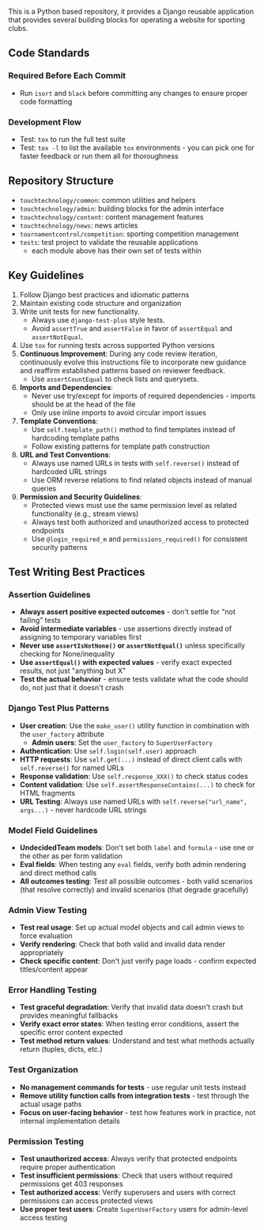 This is a Python based repository, it provides a Django reusable application that provides several building blocks for operating a website for sporting clubs.

## Code Standards

### Required Before Each Commit

- Run `isort` and `black` before committing any changes to ensure proper code formatting

### Development Flow

- Test: `tox` to run the full test suite
- Test: `tox -l` to list the available `tox` environments - you can pick one for faster feedback or run them all for thoroughness

## Repository Structure

- `touchtechnology/common`: common utilities and helpers
- `touchtechnology/admin`: building blocks for the admin interface
- `touchtechnology/content`: content management features
- `touchtechnology/news`: news articles
- `tournamentcontrol/competition`: sporting competition management
- `tests`: test project to validate the reusable applications
    - each module above has their own set of tests within

## Key Guidelines

1. Follow Django best practices and idiomatic patterns
2. Maintain existing code structure and organization
3. Write unit tests for new functionality.
    - Always use `django-test-plus` style tests.
    - Avoid `assertTrue` and `assertFalse` in favor of `assertEqual` and `assertNotEqual`.
4. Use `tox` for running tests across supported Python versions
5. **Continuous Improvement**: During any code review iteration, continuously evolve this instructions file to incorporate new guidance and reaffirm established patterns based on reviewer feedback.
    - Use `assertCountEqual` to check lists and querysets.
6. **Imports and Dependencies**: 
    - Never use try/except for imports of required dependencies - imports should be at the head of the file
    - Only use inline imports to avoid circular import issues
7. **Template Conventions**:
    - Use `self.template_path()` method to find templates instead of hardcoding template paths
    - Follow existing patterns for template path construction
8. **URL and Test Conventions**:
    - Always use named URLs in tests with `self.reverse()` instead of hardcoded URL strings
    - Use ORM reverse relations to find related objects instead of manual queries
9. **Permission and Security Guidelines**:
    - Protected views must use the same permission level as related functionality (e.g., stream views)
    - Always test both authorized and unauthorized access to protected endpoints
    - Use `@login_required_m` and `permissions_required()` for consistent security patterns

## Test Writing Best Practices

### Assertion Guidelines
- **Always assert positive expected outcomes** - don't settle for "not failing" tests
- **Avoid intermediate variables** - use assertions directly instead of assigning to temporary variables first
- **Never use `assertIsNotNone()` or `assertNotEqual()`** unless specifically checking for None/inequality
- **Use `assertEqual()` with expected values** - verify exact expected results, not just "anything but X"
- **Test the actual behavior** - ensure tests validate what the code should do, not just that it doesn't crash

### Django Test Plus Patterns
- **User creation**: Use the `make_user()` utility function in combination with the `user_factory` attribute
  - **Admin users**: Set the `user_factory` to `SuperUserFactory`
- **Authentication**: Use `self.login(self.user)` approach 
- **HTTP requests**: Use `self.get(...)` instead of direct client calls with `self.reverse()` for named URLs
- **Response validation**: Use `self.response_XXX()` to check status codes
- **Content validation**: Use `self.assertResponseContains(...)` to check for HTML fragments
- **URL Testing**: Always use named URLs with `self.reverse("url_name", args...)` - never hardcode URL strings

### Model Field Guidelines
- **UndecidedTeam models**: Don't set both `label` and `formula` - use one or the other as per form validation
- **Eval fields**: When testing any `eval` fields, verify both admin rendering and direct method calls
- **All outcomes testing**: Test all possible outcomes - both valid scenarios (that resolve correctly) and invalid scenarios (that degrade gracefully)

### Admin View Testing
- **Test real usage**: Set up actual model objects and call admin views to force evaluation
- **Verify rendering**: Check that both valid and invalid data render appropriately
- **Check specific content**: Don't just verify page loads - confirm expected titles/content appear

### Error Handling Testing
- **Test graceful degradation**: Verify that invalid data doesn't crash but provides meaningful fallbacks
- **Verify exact error states**: When testing error conditions, assert the specific error content expected
- **Test method return values**: Understand and test what methods actually return (tuples, dicts, etc.)

### Test Organization
- **No management commands for tests** - use regular unit tests instead
- **Remove utility function calls from integration tests** - test through the actual usage paths
- **Focus on user-facing behavior** - test how features work in practice, not internal implementation details

### Permission Testing
- **Test unauthorized access**: Always verify that protected endpoints require proper authentication
- **Test insufficient permissions**: Check that users without required permissions get 403 responses
- **Test authorized access**: Verify superusers and users with correct permissions can access protected views
- **Use proper test users**: Create `SuperUserFactory` users for admin-level access testing
